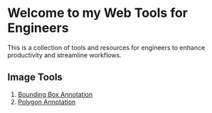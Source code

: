 # Welcome to my Web Tools for Engineers

This is a collection of tools and resources for engineers to enhance productivity and streamline workflows.


## Image Tools

1. [Bounding Box Annotation](/bbox.html)
2. [Polygon Annotation](/polygon.html)


